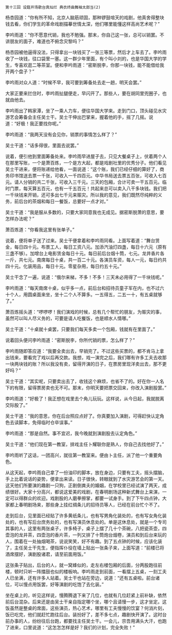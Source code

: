     第十三回 设筵开场歌台真灿烂 典衣终曲舞袖太郎当(2) 

   杨杏园道：“你有所不知，北京人脑筋顽固，那种锣鼓喧天的戏剧，他真舍得整块钱去看，你们学生的革命戏剧描摹世情太深，他们哪里能懂这样高尚艺术呢？”

   李吟雨道：“你不愿意代销，我也不勉强。那末，你自己这一张，总可以销罢。不讲朋友的面子，难道也不俯念灾黎吗？”

   杨杏园被他逼得没法，只得拿出一块钱买了一张三等票，然后才上车去了。李吟雨收了一块钱，往口袋里一塞。这一群少年里面，有个叫小刘的，也是华国大学的学生，专喜欢逛二等茶室。便和李吟雨道：“密斯脱李，你那一块钱，能不能借给我开两个盘子？”

   李吟雨对众人道：“时候不早，我可要到筹备处去走一趟，明天会罢。”

   大家正要来拦住时，李吟雨扯腿便走，早闪开了。那些人，要在胡同里兜圈子，也就由他去。

   李吟雨出了韩家潭，坐了一乘人力车，便往华国大学来。走到门口，顶头碰见水灾游艺会筹备会主任吴士干。吴士干伸出巴掌来，握着他的手，摇了几摇。说道：“好极！我正要找你呢。”

   李吟雨道：“我两天没有会见你，销票的事情怎么样了？”

   吴士干道：“话多得很，里面去说罢。”

   说着，便引他到里面筹备处来。李吟雨早进屋子去，只见大餐桌子上，伏着两个人在那里写账，一个是萧百炼，一个是方大起，都是戏剧社里的优秀分子。他们看见吴士干进来，便将账递给他看，一面说道：“这个账，我们已经仔细的算好了，商务印书馆送去票一千张，可收入一千四百元。中华书局送去票五百张，可收入七百元。请人分销的共二千张，可收入三千元。三天的包厢，合计可卖一干五百元。临时门票，每天算五百元，也有一千五百元！共起来总可以卖入八干多块钱。我们把一千块钱来开销，还可多出七千元来赈灾。所以我的意见，我们既然尽纯粹的义务，前后台的茶烟和每日一餐饭，总要好一点才对。”

   吴士干道：“我是服从多数的，只要大家同意我也无成见。据密斯脱萧的意思，要怎样办法呢？”

   萧百炼道：“你看我这里有张单子。”

   说着，便将单子送了过来。吴士干便拿着和李吟雨同看。上面写着道：“舞台赁金，每日四十元。布景工人，每日工资八元。加添汽油灯四盏，每日十六元（原有三盏不够）。加增台上电影赁金每日十元。每日前后台烟十筒，七元。龙井香片各一斤，共七元。南席每日十桌，共一百二十元。各演员车资，每人一元，每日约共四十元。化装用品，每日十元。零星杂用，每日约五十元。”

   吴士干念了一遍，说道：“俄尔来梯，不多！不多！三天未必用得了一千块钱呢。”

   李吟雨道：“每天南席十桌，似乎多一点，前后台和招待员童子军在内，也不过六十个人，用圆桌面来坐，坐十二个人不算多。一五得五，二五一十，有五桌就够了。”

   萧百炼摇头道：“啰啰啰！我们演戏的时候，总有几个帮忙的朋友，为赈灾的事，虽然可以叫人尽义务的，可要是请人吃餐饭，也是顺水人情哪。”

   吴士干道：“十桌就十桌罢，只要我们每天多卖一个包厢，钱就有在里面了。”

   说着回头便问李吟雨道：“密斯脱李，你所代销的票，怎么样了？”

   李吟雨随即答应道：“我要全卖出去，早销完了。不过这些买票的，都不肯马上拿出钱来，要看完了戏以后再交款。我想，戏一演完之后，我们哪有许多工夫去收那一块两块钱的账？所以我没有卖，留得开演的日子，在票房里现洋卖出去，那不更好吗？”

   吴士干道：“其实呢，只要卖出去了，收钱这个麻烦，也省不了的。好在你一人名下的有限，留得票房卖也无不可。那末，你明天要把票交回来，你改入演剧股罢。”

   李吟雨道：“好极了！我正想在戏里去个角儿玩玩。这样说，从今日起，我就脱离交际股了。”

   吴士干道：“我的意思，你在后台照应点好了。你真要加入演剧，可得赶快认定角色去读脚本，免得临时仓卒误事。”

   李吟雨道：“那是自然。事不宜迟，我今晚就到演剧股去认定角色。”

   吴士干道：“他们现在第一教室，排戏主任卜耀联你是熟人，你自己去找他好了。”

   李吟雨听了这话，一团高兴，就往第一教室来。便由卜主任，派了他一个重要角色。

   从这天起，李吟雨自己拿了一份油印的脚本，放在身边，只要有工夫，摇头摆脑，手上比着说话的姿势，便拿出来读。日子很快，转眼就到了水灾游艺会的第一天。这天他们所要演的趣剧一只狗，正剧倒粪夫的婚姻，在学校里已经试演了两天，成绩很好。大家十分高兴，都说这爱美的戏剧，在春明剧场这种新式舞台上来演，一定可以得群众的欢迎。戏剧股的人磨拳擦掌，都要一试身手。到了下午四点钟，大家都上春明剧场来，那些身上挂红绸条儿的招待员等人，已经在前台忙个不了。

   走到后台，见里面已经贴了许多黄纸条儿，也有写男角化装处的，也有写女角化装处的，也有写后台庶务处的，也有写演员休息处的。单是这休息处，就是一个专司其事的人，这里有两张桌子，许多椅子，桌子上摆了几十个茶碗，八把瓷茶壶，四壶泡的龙井茶，四壶泡的香片茶，一列又排了十筒炮台烟卷，演员和到后台来玩的人，围着在一处抽烟喝茶，说说笑笑，好不有趣。到了五点钟的时候，应该化装了，主任吴士干先生，便指挥仆役在墙上贴出一张条子来，上面写道：“前楼已将酒席摆好，演剧股诸君，请至前面用饭。”

   这张条子贴出，后台的人，就一窝蜂似的，走左右楼包厢的后面，分两股跑往前楼，顿时只听一阵擂鼓也似的楼板响。李吟雨走到前面，一看摆上五桌，一刻工夫人已坐满，还有许多人站着。吴士干也站在旁边，说道：“还有五桌啦。前台诸位，可以慢点用饭罢，好等演剧的吃饱了去化装。”

   坐在桌上的，听见这样说，慢腾腾退下来了几位，也就有几位赶紧上前补缺，依然前后台混杂。后来还是由吴士干亲自指定哪个坐，哪个且请慢一步，这才坐定。这饭虽然是整桌的席面，这些演员，热心艺术，哪里有工夫慢慢的饮宴？何消片刻，饭已吃完，他们就赶忙跑往后台。装扮好了，差不多七点，趣剧快开演了。这时台前办事的人，纷纷往后台跑，都要找主任吴士干。一会儿，宗吾用满头大汗，也跑了进来，口里说道：“这怎怎怎样是好？我们的计划，完全失败！”

